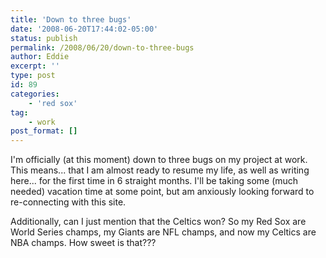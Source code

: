 ```yaml
---
title: 'Down to three bugs'
date: '2008-06-20T17:44:02-05:00'
status: publish
permalink: /2008/06/20/down-to-three-bugs
author: Eddie
excerpt: ''
type: post
id: 89
categories:
    - 'red sox'
tag:
    - work
post_format: []
---
```

I'm officially (at this moment) down to three bugs on my project at work. This means... that I am almost ready to resume my life, as well as writing here... for the first time in 6 straight months. I'll be taking some (much needed) vacation time at some point, but am anxiously looking forward to re-connecting with this site.

Additionally, can I just mention that the Celtics won? So my Red Sox are World Series champs, my Giants are NFL champs, and now my Celtics are NBA champs. How sweet is that???